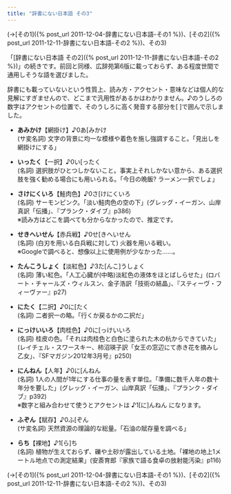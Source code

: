```yaml
---
title: "辞書にない日本語 その3"
---
```


(→[その1]({% post_url 2011-12-04-辞書にない日本語-その1 %})、[その2]({% post_url 2011-12-11-辞書にない日本語-その2 %})、その3)

「[辞書にない日本語 その2]({% post_url 2011-12-11-辞書にない日本語-その2 %})」の続きです。前回と同様、広辞苑第6版に載っておらず、ある程度世間で通用しそうな語を選びました。

辞書にも載っていないという性質上、読み方・アクセント・意味などは個人的な見解にすぎませんので、どこまで汎用性があるかはわかりません。♪のうしろの数字はアクセントの位置で、そのうしろに高く発音する部分を[ ]で囲んで示しました。

- **あみかけ**【網掛け】♪0あ[みかけ  
  (サ変名詞) 文字の背景に均一な模様や着色を施し強調すること。「見出しを網掛けにする」

- **いったく**【一択】♪0い[ったく  
  (名詞) 選択肢がひとつしかないこと。事実上それしかない意から、ある選択肢を強く勧める場合にも用いられる。「今日の晩飯? ラーメン一択でしょ」

- **さけにくいろ**【鮭肉色】♪0さ[けにくいろ  
  (名詞) サーモンピンク。「淡い鮭肉色の空の下」(グレッグ・イーガン、山岸真訳「伝播」、『プランク・ダイブ』p386)  
  ※読み方はどこを調べても分からなかったので、推定です。

- **せきへいせん**【赤兵戦】♪0せ[きへいせん  
  (名詞) (白刃を用いる白兵戦に対して) 火器を用いる戦い。  
  ※Googleで調べると、想像以上に使用例が少なかった……。

- **たんこうしょく**【淡紅色】♪3た[んこ]うしょく  
  (名詞) 薄い紅色。「人工心臓が(中略)淡紅色の液体をほとばしらせた」(ロバート・チャールズ・ウィルスン、金子浩訳「技術の結晶」、『スティーヴ・フィーヴァー』p27)

- **にたく**【二択】♪0に[たく  
  (名詞) 二者択一の略。「行くか戻るかの二択だ」

- **にっけいいろ**【肉桂色】♪0に[っけいいろ  
  (名詞) 桂皮の色。「それは肉桂色と白色に塗られた木の杭からできていた」(レイチェル・スワースキー、柿沼瑛子訳「女王の窓辺にて赤き花を摘みし乙女」、『SFマガジン2012年3月号』p250)

- **にんねん**【人年】♪0に[んねん  
  (名詞) 1人の人間が1年にする仕事の量を表す単位。「準備に数千人年の数十年分を要した」(グレッグ・イーガン、山岸真訳「伝播」、『プランク・ダイブ』p392)  
  ※数字と組み合わせて使うとアクセントは ♪1[に]んねん になります。

- **ふぞん**【賦存】♪0ふ[ぞん  
  (サ変名詞) 天然資源の理論的な総量。「石油の賦存量を調べる」

- **らち**【裸地】♪1[ら]ち  
  (名詞) 植物が生えておらず、礫や土砂が露出している土地。「裸地の地上1メートル地点での測定結果」(安斎育郎『家族で語る食卓の放射能汚染』p116)

(→[その1]({% post_url 2011-12-04-辞書にない日本語-その1 %})、[その2]({% post_url 2011-12-11-辞書にない日本語-その2 %})、その3)
